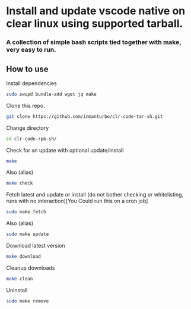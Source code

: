 # Install and update vscode native on clear linux using supported tarball.

### A collection of simple bash scripts tied together with make, very easy to run.

## How to use
Install dependencies
```bash
sudo swupd bundle-add wget jq make
```

Clone this repo.

```bash
git clone https://github.com/inmanturbo/clr-code-tar-sh.git
```
Change directory
```bash
cd clr-code-rpm-sh/
```

Check for an update with optional update/install
```bash
make
```
Also (alias)
```bash
make check
```
Fetch latest and update or install (do not bother checking or whitelisting, runs with no interaction)[You Could run this on a cron job]

```bash
sudo make fetch
```
Also (alias)
```bash
sudo make update
```
Download latest version
```bash
make download
```
Cleanup downloads
```bash
make clean
```
Uninstall
```bash
sudo make remove
```


